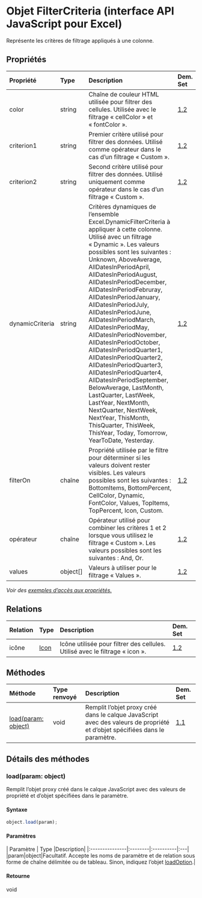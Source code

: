 # <a name="filtercriteria-object-javascript-api-for-excel"></a>Objet FilterCriteria (interface API JavaScript pour Excel)

Représente les critères de filtrage appliqués à une colonne.

## <a name="properties"></a>Propriétés

| Propriété     | Type   |Description| Dem. Set|
|:---------------|:--------|:----------|:----|
|color|string|Chaîne de couleur HTML utilisée pour filtrer des cellules. Utilisée avec le filtrage « cellColor » et « fontColor ».|[1.2](../requirement-sets/excel-api-requirement-sets.md)|
|criterion1|string|Premier critère utilisé pour filtrer des données. Utilisé comme opérateur dans le cas d’un filtrage « Custom ».|[1.2](../requirement-sets/excel-api-requirement-sets.md)|
|criterion2|string|Second critère utilisé pour filtrer des données. Utilisé uniquement comme opérateur dans le cas d’un filtrage « Custom ».|[1.2](../requirement-sets/excel-api-requirement-sets.md)|
|dynamicCriteria|string|Critères dynamiques de l’ensemble Excel.DynamicFilterCriteria à appliquer à cette colonne. Utilisé avec un filtrage « Dynamic ». Les valeurs possibles sont les suivantes : Unknown, AboveAverage, AllDatesInPeriodApril, AllDatesInPeriodAugust, AllDatesInPeriodDecember, AllDatesInPeriodFebruray, AllDatesInPeriodJanuary, AllDatesInPeriodJuly, AllDatesInPeriodJune, AllDatesInPeriodMarch, AllDatesInPeriodMay, AllDatesInPeriodNovember, AllDatesInPeriodOctober, AllDatesInPeriodQuarter1, AllDatesInPeriodQuarter2, AllDatesInPeriodQuarter3, AllDatesInPeriodQuarter4, AllDatesInPeriodSeptember, BelowAverage, LastMonth, LastQuarter, LastWeek, LastYear, NextMonth, NextQuarter, NextWeek, NextYear, ThisMonth, ThisQuarter, ThisWeek, ThisYear, Today, Tomorrow, YearToDate, Yesterday.|[1.2](../requirement-sets/excel-api-requirement-sets.md)|
|filterOn|chaîne|Propriété utilisée par le filtre pour déterminer si les valeurs doivent rester visibles. Les valeurs possibles sont les suivantes : BottomItems, BottomPercent, CellColor, Dynamic, FontColor, Values, TopItems, TopPercent, Icon, Custom.|[1.2](../requirement-sets/excel-api-requirement-sets.md)|
|opérateur|chaîne|Opérateur utilisé pour combiner les critères 1 et 2 lorsque vous utilisez le filtrage « Custom ». Les valeurs possibles sont les suivantes : And, Or.|[1.2](../requirement-sets/excel-api-requirement-sets.md)|
|values|object[]|Valeurs à utiliser pour le filtrage « Values ».|[1.2](../requirement-sets/excel-api-requirement-sets.md)|

_Voir des [exemples d’accès aux propriétés.](#property-access-examples)_

## <a name="relationships"></a>Relations
| Relation | Type   |Description| Dem. Set|
|:---------------|:--------|:----------|:----|
|icône|[Icon](icon.md)|Icône utilisée pour filtrer des cellules. Utilisé avec le filtrage « icon ».|[1.2](../requirement-sets/excel-api-requirement-sets.md)|

## <a name="methods"></a>Méthodes

| Méthode           | Type renvoyé    |Description| Dem. Set|
|:---------------|:--------|:----------|:----|
|[load(param: object)](#loadparam-object)|void|Remplit l’objet proxy créé dans le calque JavaScript avec des valeurs de propriété et d’objet spécifiées dans le paramètre.|[1.1](../requirement-sets/excel-api-requirement-sets.md)|

## <a name="method-details"></a>Détails des méthodes


### <a name="loadparam-object"></a>load(param: object)
Remplit l’objet proxy créé dans le calque JavaScript avec des valeurs de propriété et d’objet spécifiées dans le paramètre.

#### <a name="syntax"></a>Syntaxe
```js
object.load(param);
```

#### <a name="parameters"></a>Paramètres
| Paramètre    | Type   |Description|
|:---------------|:--------|:----------|:---|
|param|object|Facultatif. Accepte les noms de paramètre et de relation sous forme de chaîne délimitée ou de tableau. Sinon, indiquez l’objet [loadOption](loadoption.md).|

#### <a name="returns"></a>Retourne
void
